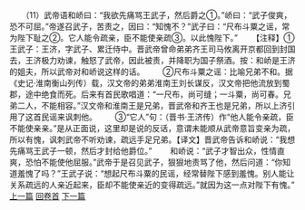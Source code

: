　　（11）武帝语和峤曰：“我欲先痛骂王武子，然后爵之①。”峤曰：“武子俊爽，恐不可屈。”帝遂召武子，苦责之，因曰：“知愧不？”武子曰：“尺布斗粟之谣，常为陛下耻之②。它人能令疏亲，臣不能使亲疏③。以此愧陛下。”
　　【注释】①王武子：王济，字武子、累迁侍中。晋武帝曾命弟弟齐王司马攸离开京都回到封国去，王济极力劝谏，触怒了武帝，因此被责，并降职为国子祭酒。按：和峤是王济的姐夫，所以武帝对和峤说这样的话。
　　②尺布斗粟之谣：比喻兄弟不和。据《史记·淮南衡山列传）载，汉文帝的弟弟淮南王刘长谋反，汉文帝把他流放到蜀郡，途中绝食而死。后来有首民歌唱道：“一尺布，尚可缝；一斗粟，尚可春。兄弟二人，不能相容。”汉文帝和淮南王是兄弟，晋武帝和齐王也是兄弟，所以上济引用了这首民谣来讽刺他。
　　③“它人”句：（晋书·王济传）作“他人能令亲疏，臣不能使亲亲。”是从正面说，这里却是说的反话，意谓未能顺从武帝意旨变亲为疏，所以有愧，讽刺武帝不听劝谏，疏远手足兄弟。【译文】晋武帝告诉和峤说：“我想先痛骂王武子一顿，然后才封给他爵位。”
　　和峤说：“武子才智出众，性情直爽，恐怕不能使他屈服。”武帝于是召见武子，狠狠地责骂了他，然后问道：“你知道羞愧了吗？”王武子说：“想起尺布斗粟的民谣，经常替陛下感到羞愧。别人能让关系疏远的人亲近起来，臣却不能使亲近的变得疏远。”就因为这一点对陛下有愧。”
<br>[上一篇](05_10) [回卷首](05_00) [下一篇](05_12)
